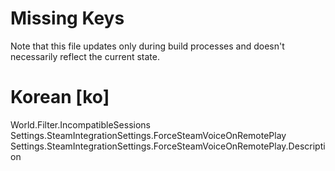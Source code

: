 # Missing Keys
Note that this file updates only during build processes and doesn't necessarily reflect the current state.

# Korean [ko]
World.Filter.IncompatibleSessions  
Settings.SteamIntegrationSettings.ForceSteamVoiceOnRemotePlay  
Settings.SteamIntegrationSettings.ForceSteamVoiceOnRemotePlay.Description  

